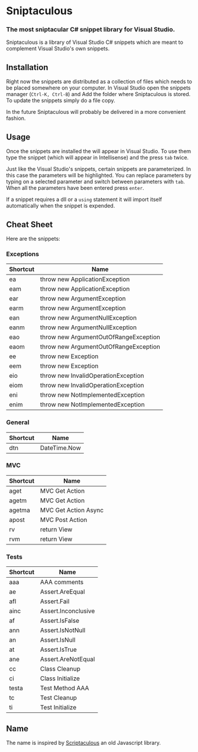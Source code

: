# Sniptaculous
### The most sniptacular C# snippet library for Visual Studio.

Sniptaculous is a library of Visual Studio C# snippets which are meant to complement Visual Studio's own snippets.

## Installation

Right now the snippets are distributed as a collection of files which needs to be placed somewhere on your computer. In Visual Studio open the snippets manager (`Ctrl-K, Ctrl-B`) and Add the folder where Sniptaculous is stored. To update the snippets simply do a file copy.

In the future Sniptaculous will probably be delivered in a more convenient fashion.

## Usage

Once the snippets are installed the will appear in Visual Studio. To use them type the snippet (which will appear in Intellisense) and the press `tab` twice.

Just like the Visual Studio's snippets, certain snippets are parameterized. In this case the parameters will be highlighted. You can replace parameters by typing on a selected parameter and switch between parameters with `tab`. When all the parameters have been entered press `enter`.

If a snippet requires a dll or a `using` statement it will import itself automatically when the snippet is expended.

## Cheat Sheet

Here are the snippets:

### Exceptions

| Shortcut    | Name                  |
|-------------|-----------------------|
| ea           | throw new ApplicationException                      |
| eam           | throw new ApplicationException                      |
| ear           | throw new ArgumentException                      |
| earm           | throw new ArgumentException                      |
| ean           | throw new ArgumentNullException                      |
| eanm           | throw new ArgumentNullException                      |
| eao           | throw new ArgumentOutOfRangeException                      |
| eaom           | throw new ArgumentOutOfRangeException                      |
| ee           | throw new Exception                      |
| eem           | throw new Exception                      |
| eio           | throw new InvalidOperationException                      |
| eiom           | throw new InvalidOperationException                      |
| eni           | throw new NotImplementedException                      |
| enim           | throw new NotImplementedException                      |


### General

| Shortcut    | Name                  |
|-------------|-----------------------|
| dtn           | DateTime.Now                      |


### MVC

| Shortcut    | Name                  |
|-------------|-----------------------|
| aget           | MVC Get Action                      |
| agetm           | MVC Get Action                      |
| agetma           | MVC Get Action Async                      |
| apost           | MVC Post Action                      |
| rv           | return View                      |
| rvm           | return View                      |


### Tests

| Shortcut    | Name                  |
|-------------|-----------------------|
| aaa           | AAA comments                      |
| ae           | Assert.AreEqual                      |
| afl           | Assert.Fail                      |
| ainc           | Assert.Inconclusive                      |
| af           | Assert.IsFalse                      |
| ann           | Assert.IsNotNull                      |
| an           | Assert.IsNull                      |
| at           | Assert.IsTrue                      |
| ane           | Assert.AreNotEqual                      |
| cc           | Class Cleanup                      |
| ci           | Class Initialize                      |
| testa           | Test Method AAA                      |
| tc           | Test Cleanup                      |
| ti           | Test Initialize                      |


## Name

The name is inspired by [Scriptaculous](http://script.aculo.us/) an old Javascript library. 